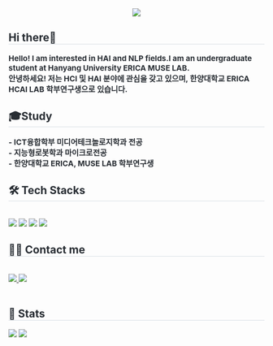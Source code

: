 <div align= "center">
    <img src="https://capsule-render.vercel.app/api?type=waving&color=0:befeee,100:bdcaff&height=120&text=Lim%20Donghui&animation=&fontColor=8ed67a&fontSize=50" />
    </div>
    <div style="text-align: left;"> 
    <h2 style="border-bottom: 1px solid #d8dee4; color: #282d33;">  Hi there👋 </h2>  
    <div style="font-weight: 700; font-size: 15px; text-align: left; color: #282d33;"> Hello! I am interested in HAI and NLP fields.</li></li>I am an undergraduate student at Hanyang University ERICA MUSE LAB. <br>안녕하세요! 저는 HCI 및 HAI 분야에 관심을 갖고 있으며, 한양대학교 ERICA HCAI LAB 학부연구생으로 있습니다.</bt> </div> 
    </div>
    <div style="text-align: left;"> 
    <h2 style="border-bottom: 1px solid #d8dee4; color: #282d33;"> 🎓Study </h2>  
    <div style="font-weight: 700; font-size: 15px; text-align: left; color: #282d33;">
        -  ICT융합학부 미디어테크놀로지학과 전공
        <br>-  지능형로봇학과 마이크로전공
        <br> -  한양대학교 ERICA, MUSE LAB 학부연구생 </div> 
    </div>
    <div style="text-align: left;">
    <h2 style="border-bottom: 1px solid #d8dee4; color: #282d33;"> 🛠️ Tech Stacks </h2> <br> 
    <div style="margin: ; text-align: left;" "text-align: left;"> <img src="https://img.shields.io/badge/Java-007396?style=flat&logo=Java&logoColor=white">
          <img src="https://img.shields.io/badge/Python-3776AB?style=flat&logo=Python&logoColor=white">
          <img src="https://img.shields.io/badge/Linux-FCC624?style=flat&logo=Linux&logoColor=white">
          <img src="https://img.shields.io/badge/PyTorch-EE4C2C?style=flat&logo=PyTorch&logoColor=white">
          </div>
    </div>
    <div style="text-align: left;">
    <h2 style="border-bottom: 1px solid #d8dee4; color: #282d33;"> 🧑‍💻 Contact me </h2> <br> 
    <div style="text-align: left;"> <a href=mailto:limdh1107@hanyang.ac.kr> <img src="https://img.shields.io/badge/Gmail-EA4335?style=flat&logo=Gmail&logoColor=white&link=mailto:[limdh1107@hanyang.ac.kr](https://mail.google.com/mail/u/0/#search/rfc822msgid%3Alimdh1107%40hanyang.ac.kr)"> </a>
         <a href=star1sh> <img src="https://img.shields.io/badge/Instagram-E4405F?style=flat&logo=Instagram&logoColor=white&link=star1sh"> </a>
          </div>  <br> 
    <div style="text-align: left;">  </div> 
    </div>
    <div style="text-align: left;"> 
    <h2 style="border-bottom: 1px solid #d8dee4; color: #282d33;"> 🏅 Stats </h2> <div style="text-align: left;"> <img src="https://github-readme-stats.vercel.app/api?username=star1sh&bg_color=180,00000000,00000000&title_color=89c7e1&text_color=89c7e1"
         /> <img src="https://github-readme-stats.vercel.app/api/top-langs/?username=star1sh&layout=compact&bg_color=180,00000000,00000000&title_color=89c7e1&text_color=89c7e1"
           /> </div> 
    </div>
    


<!--
**star1sh/star1sh** is a ✨ _special_ ✨ repository because its `README.md` (this file) appears on your GitHub profile.

Here are some ideas to get you started:

- 🔭 I’m currently working on ...
- 🌱 I’m currently learning ...
- 👯 I’m looking to collaborate on ...
- 🤔 I’m looking for help with ...
- 💬 Ask me about ...
- 📫 How to reach me: ...
- 😄 Pronouns: ...
- ⚡ Fun fact: ...
-->
